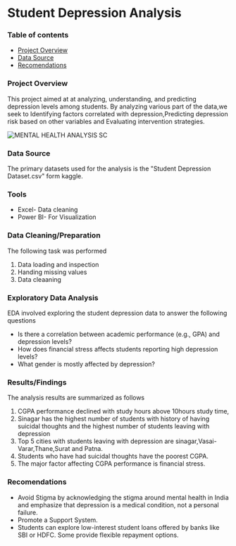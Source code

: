 # Student Depression Analysis

### Table of contents

- [Project Overview](#project-overview)
- [Data Source](#data-source)
- [Recomendations](#recomendations)

### Project Overview

This project aimed at at analyzing, understanding, and predicting depression levels among students. By analyzing various part of the data,we seek to Identifying factors correlated with depression,Predicting depression risk based on other variables and Evaluating intervention strategies.

![MENTAL HEALTH ANALYSIS SC ](https://github.com/user-attachments/assets/de796ba9-db5c-4c2d-8a60-91a9098ccdea)

### Data Source

The primary datasets used for the analysis is the "Student Depression Dataset.csv" form kaggle.

### Tools

- Excel- Data cleaning
- Power BI- For Visualization

### Data Cleaning/Preparation

The following task was performed
1. Data loading and inspection
2. Handing missing values
3. Data cleaaning

### Exploratory Data Analysis

EDA involved exploring the student depression data to answer the following questions

- Is there a correlation between academic performance (e.g., GPA) and depression levels?
- How does financial stress affects students reporting high depression levels?
- What gender is mostly affected by depression?

### Results/Findings

The analysis results are summarized as follows
1. CGPA performance declined with study hours above 10hours study time,
2. Sinagar has the highest number of students with history of having suicidal thoughts and the highest number of students leaving with depression
3. Top 5 cities with students leaving with depression are sinagar,Vasai-Varar,Thane,Surat and Patna.
4. Students who have had suicidal thoughts have the poorest CGPA.
5. The major factor affecting CGPA performance is financial stress.

### Recomendations

- Avoid Stigma by acknowledging the stigma around mental health in India and emphasize that depression is a medical condition, not a personal failure.
- Promote a Support System.
- Students can explore low-interest student loans offered by banks like SBI or HDFC. Some provide flexible repayment options.
